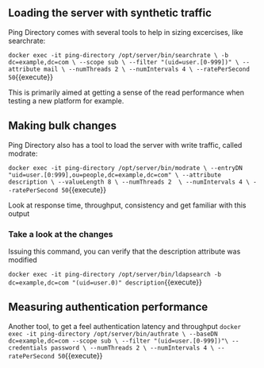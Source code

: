 ## Loading the server with synthetic traffic

Ping Directory comes with several tools to help in sizing excercises, like searchrate:

`docker exec -it ping-directory /opt/server/bin/searchrate \
	-b dc=example,dc=com \
	--scope sub \
	--filter "(uid=user.[0-999])" \
	--attribute mail \
	--numThreads 2 \
	--numIntervals 4 \
	--ratePerSecond 50`{{execute}}

This is primarily aimed at getting a sense of the read performance when testing a new platform for example.


## Making bulk changes

Ping Directory also has a tool to load the server with write traffic, called modrate:

`docker exec -it ping-directory /opt/server/bin/modrate \
	--entryDN "uid=user.[0:999],ou=people,dc=example,dc=com" \
	--attribute description \
	--valueLength 8 \
	--numThreads 2	\
	--numIntervals 4 \
	--ratePerSecond 50`{{execute}}

Look at response time, throughput, consistency and get familiar with this output


### Take a look at the changes

Issuing this command, you can verify that the description attribute was modified 

`docker exec -it ping-directory /opt/server/bin/ldapsearch -b dc=example,dc=com "(uid=user.0)" description`{{execute}}


## Measuring authentication performance
Another tool, to get a feel authentication latency and throughput
`docker exec -it ping-directory /opt/server/bin/authrate \
	--baseDN dc=example,dc=com --scope sub \
	--filter "(uid=user.[0-999])"\
	--credentials password \
	--numThreads 2 \
	--numIntervals 4 \
	--ratePerSecond 50`{{execute}}